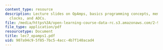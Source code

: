 ```yaml
---
content_type: resource
description: Lecture slides on OpAmps, basics programming concepts, memory organization,
  clocks, and ADCs.
file: /media/https%3A/open-learning-course-data-rc.s3.amazonaws.com/2-996-biomedical-devices-design-laboratory-fall-2007/907a94c95f857bc54acc4b7f140acad4_lec7_opamps1.pdf
file_type: application/pdf
resourcetype: Document
title: lec7_opamps1.pdf
uid: 907a94c9-5f85-7bc5-4acc-4b7f140acad4
---
```

